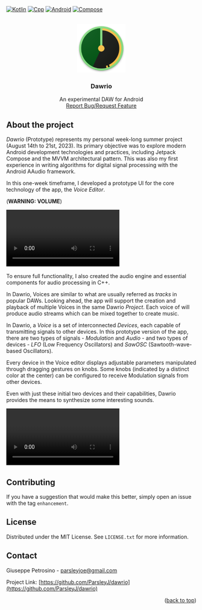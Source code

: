 <a name="readme-top"></a>


<!-- PROJECT SHIELDS -->
[![Kotlin][Kotlin]][Kotlin-url]
[![Cpp][Cpp]][Cpp-url]
[![Android][Android]][Android-url]
[![Compose][Compose]][Compose-url]



<!-- PROJECT LOGO -->
<br />
<div align="center">

  <a href="https://github.com/ParsleyJ/dawrio">
    <img src="dawrio_logo.png" alt="Logo" width="128" height="128">
  </a>


<h3 align="center">Dawrio</h3>

  <p align="center">
    An experimental DAW for Android
    <!--
    <br />
    <a href="https://github.com/ParsleyJ/dawrio"><strong>Explore the docs »</strong></a>
    -->
    <br />
    <a href="https://github.com/ParsleyJ/dawrio/issues">Report Bug/Request Feature</a>
  </p>
</div>




<!-- ABOUT THE PROJECT -->

## About the project

*Dawrio* (Prototype) represents my personal week-long summer project (August 14th to 21st, 2023). Its primary objective was to explore modern Android development technologies and practices, including Jetpack Compose and the MVVM architectural pattern.
This was also my first experience in writing algorithms for digital signal processing with the Android AAudio framework. 

In this one-week timeframe, I developed a prototype UI for the core technology of the app, the *Voice Editor*. 

(**WARNING: VOLUME**)

<video src="https://github.com/ParsleyJ/dawrio/assets/3945726/9f558dcf-a8d3-411e-8c2c-3c64ad1b38fe" type="video/mp4">
</video>


To ensure full functionality, I also created the audio engine and essential components for audio processing in C++.

In Dawrio, Voices are similar to what are usually referred as *tracks* in popular DAWs. Looking ahead, the app will support the creation and playback of multiple Voices in the same Dawrio *Project*. Each voice of will produce audio streams which can be mixed together to create music.

In Dawrio, a *Voice* is a set of interconnected *Devices*, each capable of transmitting signals to other devices. In this prototype version of the app, there are two types of signals - *Modulation* and *Audio* - and two types of devices - *LFO* (Low Frequency Oscillators) and *SawOSC* (Sawtooth-wave-based Oscillators).

Every device in the Voice editor displays adjustable parameters manipulated through dragging gestures on knobs. Some knobs (indicated by a distinct color at the center) can be configured to receive Modulation signals from other devices. 

Even with just these initial two devices and their capabilities, Dawrio provides the means to synthesize some interesting sounds.

<video src="https://github.com/ParsleyJ/dawrio/assets/3945726/f4a13aaf-532d-4d47-a04a-fa4257e3f0aa" type="video/mp4">
</video>



<!-- CONTRIBUTING -->

## Contributing

If you have a suggestion that would make this better,
simply open an issue with the tag `enhancement`.

<!-- LICENSE -->

## License

Distributed under the MIT License. See `LICENSE.txt` for more information.




<!-- CONTACT -->

## Contact

Giuseppe Petrosino - parsleyjoe@gmail.com

Project Link: [https://github.com/ParsleyJ/dawrio](https://github.com/ParsleyJ/dawrio)

<p align="right">(<a href="#readme-top">back to top</a>)</p>



<!-- MARKDOWN LINKS & IMAGES -->

[contributors-url]: https://github.com/ParsleyJ/dawrio/graphs/contributors

[forks-url]: https://github.com/ParsleyJ/dawrio/network/members

[stars-url]: https://github.com/ParsleyJ/dawrio/stargazers

[issues-url]: https://github.com/ParsleyJ/dawrio/issues

[license-shield]: https://img.shields.io/github/license/ParsleyJ/dawrio?style=for-the-badge

[license-url]: https://github.com/ParsleyJ/dawrio/blob/master/LICENSE.txt


[Kotlin]: https://img.shields.io/badge/kotlin-20232A?style=for-the-badge&logo=kotlin

[Kotlin-url]: https://kotlinlang.org/

[Cpp]: https://img.shields.io/badge/C++-20232A?style=for-the-badge&logo=c%2B%2B

[Cpp-url]: https://cplusplus.com/

[Android]: https://img.shields.io/badge/Android-20232A?style=for-the-badge&logo=Android

[Android-url]: https://developer.android.com/

[Compose]: https://img.shields.io/badge/Jetpack%20Compose-20232A?style=for-the-badge&logo=jetpack-compose

[Compose-url]: https://github.com/gram-js/gramjs
